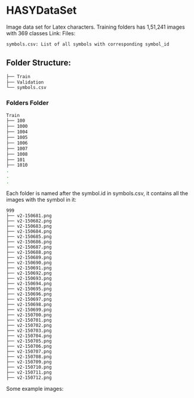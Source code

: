 # HASYDataSet
Image data set for Latex characters. Training folders has 1,51,241 images with 369 classes
Link: 
Files:
```bash
symbols.csv: List of all symbols with corresponding symbol_id
```

## Folder Structure:
```bash
├── Train
├── Validation
└── symbols.csv
```
### Folders Folder

```bash
Train
├── 100
├── 1000
├── 1004
├── 1005
├── 1006
├── 1007
├── 1008
├── 101
├── 1010
.
.
.
```
Each folder is named after the symbol.id in symbols.csv, it contains all the images with the symbol in it:

```
999
├── v2-150681.png
├── v2-150682.png
├── v2-150683.png
├── v2-150684.png
├── v2-150685.png
├── v2-150686.png
├── v2-150687.png
├── v2-150688.png
├── v2-150689.png
├── v2-150690.png
├── v2-150691.png
├── v2-150692.png
├── v2-150693.png
├── v2-150694.png
├── v2-150695.png
├── v2-150696.png
├── v2-150697.png
├── v2-150698.png
├── v2-150699.png
├── v2-150700.png
├── v2-150701.png
├── v2-150702.png
├── v2-150703.png
├── v2-150704.png
├── v2-150705.png
├── v2-150706.png
├── v2-150707.png
├── v2-150708.png
├── v2-150709.png
├── v2-150710.png
├── v2-150711.png
├── v2-150712.png
```

Some example images:

